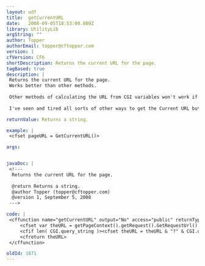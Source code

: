 ```yaml
---
layout: udf
title:  getCurrentURL
date:   2008-09-05T18:53:00.000Z
library: UtilityLib
argString: ""
author: Topper
authorEmail: topper@cftopper.com
version: 1
cfVersion: CF6
shortDescription: Returns the current URL for the page.
tagBased: true
description: |
 Returns the current URL for the page.
 Works better than other methods.
 
 Other methods of calculating the URL from CGI variables won't work if your application is in a sub-folder like http://localhost/myapp/ - they ignore the &quot;myapp&quot; bit.
 
 I've seen and tired all sorts of other ways to get the Current URL but this is the only method I have found that works in all secenarios.

returnValue: Returns a string.

example: |
 <cfset pageURL = GetCurrentURL()>

args:


javaDoc: |
 <!---
  Returns the current URL for the page.
  
  @return Returns a string. 
  @author Topper (topper@cftopper.com) 
  @version 1, September 5, 2008 
 --->

code: |
 <cffunction name="getCurrentURL" output="No" access="public" returnType="string">
     <cfset var theURL = getPageContext().getRequest().GetRequestUrl().toString()>
     <cfif len( CGI.query_string )><cfset theURL = theURL & "?" & CGI.query_string></cfif>
     <cfreturn theURL>
 </cffunction>

oldId: 1871
---
```


